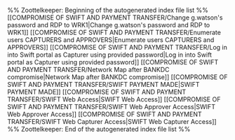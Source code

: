 %% Zoottelkeeper: Beginning of the autogenerated index file list  %%
 [[COMPROMISE OF SWIFT AND PAYMENT TRANSFER/Change g.watson's password and RDP to WRK1|Change g.watson's password and RDP to WRK1]]
 [[COMPROMISE OF SWIFT AND PAYMENT TRANSFER/Enumerate users CAPTURERS and APPROVERS|Enumerate users CAPTURERS and APPROVERS]]
 [[COMPROMISE OF SWIFT AND PAYMENT TRANSFER/Log in into Swift portal as Capturer using provided password|Log in into Swift portal as Capturer using provided password]]
 [[COMPROMISE OF SWIFT AND PAYMENT TRANSFER/Network Map after BANKDC compromise|Network Map after BANKDC compromise]]
 [[COMPROMISE OF SWIFT AND PAYMENT TRANSFER/SWIFT PAYMENT MADE|SWIFT PAYMENT MADE]]
 [[COMPROMISE OF SWIFT AND PAYMENT TRANSFER/SWIFT Web Access|SWIFT Web Access]]
 [[COMPROMISE OF SWIFT AND PAYMENT TRANSFER/SWIFT Web Approver Access|SWIFT Web Approver Access]]
 [[COMPROMISE OF SWIFT AND PAYMENT TRANSFER/SWIFT Web Capturer Access|SWIFT Web Capturer Access]]
%% Zoottelkeeper: End of the autogenerated index file list  %%
